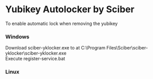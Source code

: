 
# Yubikey Autolocker by Sciber

To enable automatic lock when removing the yubikey  

### Windows
Download sciber-yklocker.exe to at C:\Program Files\Sciber\sciber-yklocker\sciber-yklocker.exe  
Execute register-service.bat  

### Linux